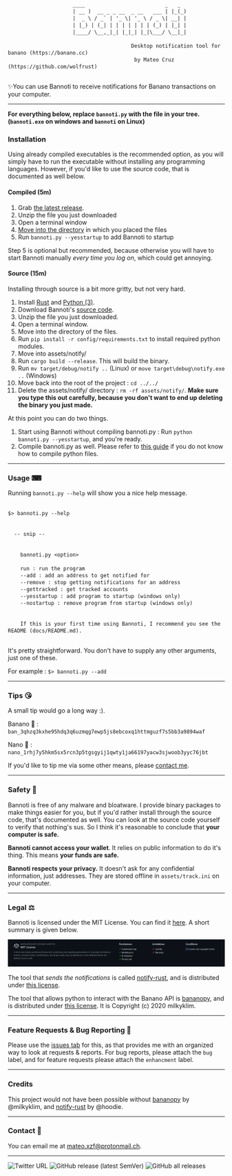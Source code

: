 ```

                     ____                          _   _
                     | __ )  __ _ _ __  _ __   ___ | |_(_)
                     |  _ \ / _` | '_ \| '_ \ / _ \| __| |
                     | |_) | (_| | | | | | | | (_) | |_| |
                     |____/ \__,_|_| |_|_| |_|\___/ \__|_|

                                        Desktop notification tool for banano (https://banano.cc)
                                         by Mateo Cruz  (https://github.com/wolfrust)


```


✨You can use Bannoti to receive notifications for Banano transactions on your computer.


---


**For everything below, replace `bannoti.py` with the file in your tree. (`bannoti.exe` on windows and `bannoti` on Linux)**


### Installation

Using already compiled executables is the recommended option, as you will simply have to run the executable without installing any programming languages.
However, if you'd like to use the source code, that is documented as well below.

#### Compiled (5m)


1. Grab [the latest release](https://github.com/wolfrust/bannoti/releases/latest).
2. Unzip the file you just downloaded
3. Open a terminal window
4. [Move into the directory](https://help.ubuntu.com/community/UsingTheTerminal) in which you placed the files
5. Run ```bannoti.py --yesstartup``` to add Bannoti to startup

Step 5 is optional but recommended, because otherwise you will have to start Bannoti manually *every time you log on*, which could get annoying.


#### Source (15m)

Installing through source is a bit more gritty, but not very hard.

1. Install [Rust](https://rust-lang.org) and [Python (3)](https://python.org).
2. Download Bannoti's [source code](https://github.com/wolfrust/bannoti/releases/latest).
3. Unzip the file you just downloaded.
4. Open a terminal window.
5. Move into the directory of the files.
6. Run `pip install -r config/requirements.txt` to install required python modules.
7. Move into assets/notify/
8. Run `cargo build --release`. This will build the binary.
9. Run `mv target/debug/notify ..` (Linux) or `move target\debug\notify.exe ..` (Windows)
10. Move back into the root of the project : `cd ../../`
11. Delete the assets/notify/ directory : `rm -rf assets/notify/`. **Make sure you type this out carefully, because you don't want to end up deleting the binary you just made.**

At this point you can do two things.
1. Start using Bannoti without compiling bannoti.py : Run `python bannoti.py --yesstartup`, and you're ready.
2. Compile bannoti.py as well. Please refer to [this guide](https://datatofish.com/executable-pyinstaller/) if you do not know how to compile python files.

---

### Usage ⌨

Running ``` bannoti.py --help ``` will show you a nice help message.

```

$> bannoti.py --help


  -- snip --


    bannoti.py <option>

    run : run the program
    --add : add an address to get notified for
    --remove : stop getting notifications for an address
    --gettracked : get tracked accounts
    --yesstartup : add program to startup (windows only)
    --nostartup : remove program from startup (windows only)


    If this is your first time using Bannoti, I recommend you see the README (docs/README.md).


```

It's pretty straightforward. You don't have to supply any other arguments, just one of these.

For example : `$> bannoti.py --add`


---

### Tips 😘

A small tip would go a long way :).

Banano 🍌 : `ban_3qhzq3kxhe95hdq3q6uzmqg7ewp5js8ebcoxq1httmguzf7s5bb3a9894waf`

Nano 🍂 : `nano_1rhj7y5hkm5sx5rcn3p5tgsgyij1qwty1ja66197yacw3sjwoob3yyc76jbt`

If you'd like to tip me via some other means, please [contact me](https://github.com/wolfrust/wolfrust/#reach-me).

---


### Safety 🐙

Bannoti is free of any malware and bloatware. I provide binary packages to make things easier for you, but if you'd rather install through the source code, that's documented as well. You can look at the source code yourself to verify that nothing's sus. So I think it's reasonable to conclude that **your computer is safe.**

**Bannoti cannot access your wallet**. It relies on public information to do it's thing. This means **your funds are safe.**

**Bannoti respects your privacy.** It doesn't ask for any confidential information, just addresses. They are stored offline in `assets/track.ini` on your computer.

---

### Legal ⚖

Bannoti is licensed under the MIT License. You can find it [here](https://github.com/wolfrust/bannoti/blob/main/docs/LICENSE). A short summary is given below.

![Bannoti's License](mit-license-quick.png)



The tool that *sends the notifications* is called [notify-rust](https://github.com/hoodie/notify-rust), and is distributed under [this license](https://github.com/hoodie/notify-rust/blob/main/LICENSE-Apache).

The tool that allows python to interact with the Banano API is [bananopy](https://github.com/milkyklim/bananopy), and is distributed under [this license](https://github.com/milkyklim/bananopy/blob/master/LICENSE). It is Copyright (c) 2020 milkyklim.

---

### Feature Requests & Bug Reporting  🐞

Please use the [issues tab](https://github.com/wolfrust/bannoti/issues) for this, as that provides me with an organized way to look at requests & reports.
For bug reports, please attach the `bug` label, and for feature requests please attach the `enhancment` label.

---

### Credits

This project would not have been possible without [bananopy](https://github.com/milkyklim/bananopy) by @milkyklim, and [notify-rust](https://github.com/hoodie/notify-rust) by @hoodie.

---


### Contact 📱

You can email me at mateo.xzf@protonmail.ch.


---

![Twitter URL](https://img.shields.io/twitter/url?style=social&url=https%3A%2F%2Fgithub.com%2Fwolfrust%2Fbannoti)
![GitHub release (latest SemVer)](https://img.shields.io/github/v/release/wolfrust/bannoti?label=latest%20release&color=blue)
![GitHub all releases](https://img.shields.io/github/downloads/wolfrust/bannoti/total?color=9cf)


